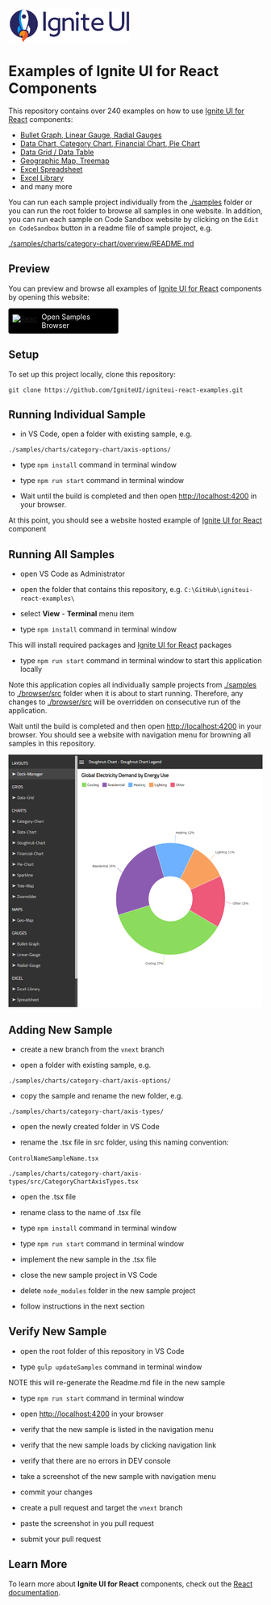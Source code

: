 <link href="https://fonts.googleapis.com/css2?family=Titillium+Web&display=swap" rel="stylesheet">
<div style="display: flex; flex-flow: row; font-family: 'Titillium Web'">
    <!-- <div style="font-size: 2.5rem; align-self: start; justify-content: start; margin: 0px; margin-left: 0.5rem; margin-right: 0.5rem; ">Examples</div> -->
    <img height="70px" style="border-radius: 0.25rem" alt="ignite-ui" src="./browser/public/logo-ignite-ui.svg"/>
    <!-- <div style="font-size: 2.5rem; margin: 0px; margin-left: 0.5rem; margin-right: 0.5rem; color: white; "> for React </div> -->
</div>

# Examples of Ignite UI for React Components

This repository contains over 240 examples on how to use [Ignite UI for React](https://infragistics.com/reactsite/components/general-getting-started.html) components:

- [Bullet Graph, Linear Gauge, Radial Gauges](https://infragistics.com/reactsite/components/radial-gauge.html)
- [Data Chart, Category Chart, Financial Chart, Pie Chart](https://infragistics.com/reactsite/components/data-chart.html)
- [Data Grid / Data Table](https://infragistics.com/reactsite/components/data-grid.html)
- [Geographic Map, Treemap](https://infragistics.com/reactsite/components/geo-map.html)
- [Excel Spreadsheet](https://infragistics.com/reactsite/components/spreadsheet_overview.html)
- [Excel Library](https://infragistics.com/reactsite/components/excel_library_using_workbooks.html)
- and many more

You can run each sample project individually from the [./samples](./samples) folder or you can run the root folder to browse all samples in one website. In addition, you can run each sample on Code Sandbox website by clicking on the `Edit on CodeSandbox` button in a readme file of sample project, e.g.

[./samples/charts/category-chart/overview/README.md](./samples/charts/category-chart/overview/README.md)

## Preview

You can preview and browse all examples of [Ignite UI for React](https://infragistics.com/reactsite/components/general-getting-started.html) components by opening this website:

<html lang="en" xmlns="http://www.w3.org/1999/xhtml">
    <body>
        <a target="_blank" href="https://www.infragistics.com/react-demos/samples/" rel="noopener noreferrer" >
            <div style="background: black; padding: 0.5rem; display: flex; align-items: center; max-width: 40%; border-radius: 0.25rem">
                <img height="25px" style="background: black" alt="React" src="https://static.infragistics.com/xplatform/images/browsers/react.png"/>
                <label style="color: white; padding-left: 0.5rem ">Open Samples Browser</label>
            </div>
        </a>
    </body>
</html>

## Setup

To set up this project locally, clone this repository:
```
git clone https://github.com/IgniteUI/igniteui-react-examples.git
```

## Running Individual Sample

- in VS Code, open a folder with existing sample, e.g.
```
./samples/charts/category-chart/axis-options/
```
- type `npm install` command in terminal window
- type `npm run start` command in terminal window

- Wait until the build is completed and then open [http://localhost:4200](http://localhost:4200) in your browser.

At this point, you should see a website hosted example of [Ignite UI for React](https://infragistics.com/reactsite/components/general-getting-started.html) component


## Running All Samples

- open VS Code as Administrator
- open the folder that contains this repository, e.g. `C:\GitHub\igniteui-react-examples\`
- select **View** - **Terminal** menu item

- type `npm install` command in terminal window

This will install required packages and [Ignite UI for React](https://infragistics.com/reactsite/components/general-getting-started.html) packages

- type `npm run start` command in terminal window to start this application locally

Note this application copies all individually sample projects from [./samples](./samples) to [./browser/src](./browser/src) folder when it is about to start running. Therefore, any changes to [./browser/src](./browser/src) will be overridden on consecutive run of the application.

Wait until the build is completed and then open [http://localhost:4200](http://localhost:4200) in your browser. You should see a website with navigation menu for browning all samples in this repository.

<html lang="en" xmlns="http://www.w3.org/1999/xhtml">
    <body>
        <a target="_blank" href="https://www.infragistics.com/react-demos/samples/" rel="noopener noreferrer">
            <img height="500px" style="border-radius: 0rem" alt="SB Preview" src="./browser/public/images/preview.png"/>
        </a>
    </body>
</html>

## Adding New Sample

- create a new branch from the `vnext` branch

- open a folder with existing sample, e.g.
```
./samples/charts/category-chart/axis-options/
```
- copy the sample and rename the new folder, e.g.
```
./samples/charts/category-chart/axis-types/
```
- open the newly created folder in VS Code

- rename the .tsx file in src folder, using this naming convention:

`ControlNameSampleName.tsx`

```
./samples/charts/category-chart/axis-types/src/CategoryChartAxisTypes.tsx
```

- open the .tsx file

- rename class to the name of .tsx file

- type `npm install` command in terminal window

- type `npm run start` command in terminal window

- implement the new sample in the .tsx file

- close the new sample project in VS Code

- delete `node_modules` folder in the new sample project

- follow instructions in the next section

## Verify New Sample

- open the root folder of this repository in VS Code

- type `gulp updateSamples` command in terminal window

NOTE this will re-generate the Readme.md file in the new sample

- type `npm run start` command in terminal window

- open [http://localhost:4200](http://localhost:4200) in your browser

- verify that the new sample is listed in the navigation menu

- verify that the new sample loads by clicking navigation link

- verify that there are no errors in DEV console

- take a screenshot of the new sample with navigation menu

- commit your changes

- create a pull request and target the `vnext` branch

- paste the screenshot in you pull request

- submit your pull request



## Learn More

To learn more about **Ignite UI for React** components, check out the [React documentation](https://infragistics.com/reactsite/components/general-getting-started.html).

